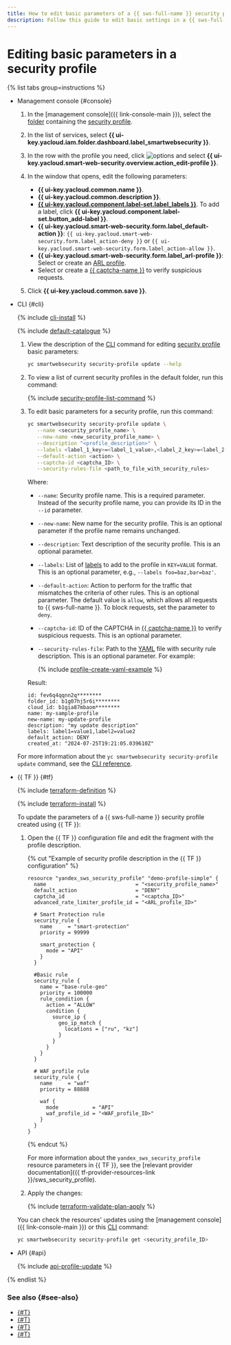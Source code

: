 ```yaml
---
title: How to edit basic parameters of a {{ sws-full-name }} security profile
description: Follow this guide to edit basic settings in a {{ sws-full-name }} security profile.
---
```


# Editing basic parameters in a security profile

{% list tabs group=instructions %}

- Management console {#console}

  1. In the [management console]({{ link-console-main }}), select the [folder](../../resource-manager/concepts/resources-hierarchy.md#folder) containing the [security profile](../concepts/profiles.md).
  1. In the list of services, select **{{ ui-key.yacloud.iam.folder.dashboard.label_smartwebsecurity }}**.
  1. In the row with the profile you need, click ![options](../../_assets/console-icons/ellipsis.svg) and select **{{ ui-key.yacloud.smart-web-security.overview.action_edit-profile }}**.
  1. In the window that opens, edit the following parameters:

      * **{{ ui-key.yacloud.common.name }}**.
      * **{{ ui-key.yacloud.common.description }}**.
      * [**{{ ui-key.yacloud.component.label-set.label_labels }}**](../../resource-manager/concepts/labels.md). To add a label, click **{{ ui-key.yacloud.component.label-set.button_add-label }}**.
      * **{{ ui-key.yacloud.smart-web-security.form.label_default-action }}**: `{{ ui-key.yacloud.smart-web-security.form.label_action-deny }}` or `{{ ui-key.yacloud.smart-web-security.form.label_action-allow }}`.
      * **{{ ui-key.yacloud.smart-web-security.form.label_arl-profile }}**: Select or create an [ARL profile](../concepts/arl.md).
      * Select or create a [{{ captcha-name }}](../../smartcaptcha/) to verify suspicious requests.
  1. Click **{{ ui-key.yacloud.common.save }}**.

- CLI {#cli}

  {% include [cli-install](../../_includes/cli-install.md) %}

  {% include [default-catalogue](../../_includes/default-catalogue.md) %}

  1. View the description of the [CLI](../../cli/quickstart.md) command for editing [security profile](../concepts/profiles.md) basic parameters:

     ```bash
     yc smartwebsecurity security-profile update --help
     ```

  1. To view a list of current security profiles in the default folder, run this command:

     {% include [security-profile-list-command](../../_includes/smartwebsecurity/security-profile-list-command.md) %}

  1. To edit basic parameters for a security profile, run this command:

     ```bash
     yc smartwebsecurity security-profile update \
        --name <security_profile_name> \
        --new-name <new_security_profile_name> \
        --description "<profile_description>" \
        --labels <label_1_key>=<label_1_value>,<label_2_key>=<label_2_value>,...,<label_n_key>=<label_n_value> \
        --default-action <action> \
        --captcha-id <captcha_ID> \
        --security-rules-file <path_to_file_with_security_rules>
     ```

     Where:

     * `--name`: Security profile name. This is a required parameter. Instead of the security profile name, you can provide its ID in the `--id` parameter.
     * `--new-name`: New name for the security profile. This is an optional parameter if the profile name remains unchanged.
     * `--description`: Text description of the security profile. This is an optional parameter.
     * `--labels`: List of [labels](../../resource-manager/concepts/labels.md) to add to the profile in `KEY=VALUE` format. This is an optional parameter, e.g., `--labels foo=baz,bar=baz'`.
     * `--default-action`: Action to perform for the traffic that mismatches the criteria of other rules. This is an optional parameter. The default value is `allow`, which allows all requests to {{ sws-full-name }}. To block requests, set the parameter to `deny`.
     * `--captcha-id`: ID of the CAPTCHA in [{{ captcha-name }}](../../smartcaptcha/) to verify suspicious requests. This is an optional parameter.
     * `--security-rules-file`: Path to the [YAML](https://en.wikipedia.org/wiki/YAML) file with security rule description. This is an optional parameter. For example:

         {% include [profile-create-yaml-example](../../_includes/smartwebsecurity/profile-create-yaml-example.md) %}

     Result:

     ```text
     id: fev6q4qqnn2q********
     folder_id: b1g07hj5r6i********
     cloud_id: b1gia87mbaom********
     name: my-sample-profile
     new-name: my-update-profile
     description: "my update description"
     labels: label1=value1,label2=value2
     default_action: DENY
     created_at: "2024-07-25T19:21:05.039610Z"
     ```

  For more information about the `yc smartwebsecurity security-profile update` command, see the [CLI reference](../../cli/cli-ref/smartwebsecurity/cli-ref/security-profile/update.md).


- {{ TF }} {#tf}

  {% include [terraform-definition](../../_tutorials/_tutorials_includes/terraform-definition.md) %}

  {% include [terraform-install](../../_includes/terraform-install.md) %}

  To update the parameters of a {{ sws-full-name }} security profile created using {{ TF }}:

  1. Open the {{ TF }} configuration file and edit the fragment with the profile description.

     {% cut "Example of security profile description in the {{ TF }} configuration" %}
     
     ```hcl
     resource "yandex_sws_security_profile" "demo-profile-simple" {
       name                             = "<security_profile_name>"
       default_action                   = "DENY"
       captcha_id                       = "<captcha_ID>"
       advanced_rate_limiter_profile_id = "<ARL_profile_ID>"

       # Smart Protection rule
       security_rule {
         name     = "smart-protection"
         priority = 99999

         smart_protection {
           mode = "API"
         }
       }

       #Basic rule
       security_rule {
         name = "base-rule-geo"
         priority = 100000
         rule_condition {
           action = "ALLOW"
           condition {
             source_ip {
               geo_ip_match {
                 locations = ["ru", "kz"]
               }
             }
           }
         }
       }

       # WAF profile rule
       security_rule {
         name     = "waf"
         priority = 88888

         waf {
           mode           = "API"
           waf_profile_id = "<WAF_profile_ID>"
         }
       }
     }
     ```

     {% endcut %}

      For more information about the `yandex_sws_security_profile` resource parameters in {{ TF }}, see the [relevant provider documentation]({{ tf-provider-resources-link }}/sws_security_profile).

  1. Apply the changes:

       {% include [terraform-validate-plan-apply](../../_tutorials/_tutorials_includes/terraform-validate-plan-apply.md) %}

  You can check the resources' updates using the [management console]({{ link-console-main }}) or this [CLI](../../cli/) command:

  ```bash
  yc smartwebsecurity security-profile get <security_profile_ID>
  ```

- API {#api}

  {% include [api-profile-update](../../_includes/smartwebsecurity/api-profile-update.md) %}

{% endlist %}

### See also {#see-also}

* [{#T}](rule-add.md)
* [{#T}](rule-update.md)
* [{#T}](host-connect.md)
* [{#T}](profile-delete.md)
